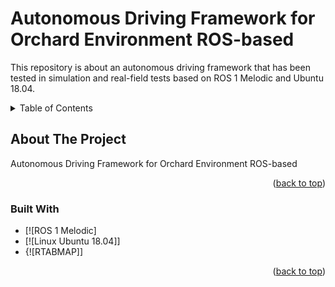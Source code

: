 <a name="readme-top"></a>

# Autonomous Driving Framework for Orchard Environment ROS-based
This repository is about an autonomous driving framework that has been tested in simulation and real-field tests based on ROS 1 Melodic and Ubuntu 18.04.

<!-- TABLE OF CONTENTS -->
<details>
  <summary>Table of Contents</summary>
  <ol>
    <li>
      <a href="#about-the-project">About The Project</a>
      <ul>
        <li><a href="#built-with">Built With</a></li>
      </ul>
    </li>
    <li>
      <a href="#getting-started">Getting Started</a>
      <ul>
        <li><a href="#prerequisites">Prerequisites</a></li>
        <li><a href="#installation">Installation</a></li>
      </ul>
    </li>
    <li><a href="#usage">Usage</a></li>
    <li><a href="#roadmap">Roadmap</a></li>
    <li><a href="#contributing">Contributing</a></li>
    <li><a href="#license">License</a></li>
    <li><a href="#contact">Contact</a></li>
    <li><a href="#acknowledgments">Acknowledgments</a></li>
  </ol>
</details>


<!-- ABOUT THE PROJECT -->
## About The Project

 Autonomous Driving Framework for Orchard Environment ROS-based

<p align="right">(<a href="#readme-top">back to top</a>)</p>



### Built With

 

* [![ROS 1 Melodic]
* [![Linux Ubuntu 18.04]]
* {![RTABMAP]]

<p align="right">(<a href="#readme-top">back to top</a>)</p>
